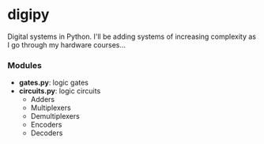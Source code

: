 # digipy

Digital systems in Python. I'll be adding systems of increasing complexity as I go through my hardware courses...


### Modules
* __gates.py__: logic gates
* __circuits.py__: logic circuits
    * Adders
    * Multiplexers
    * Demultiplexers
    * Encoders
    * Decoders
